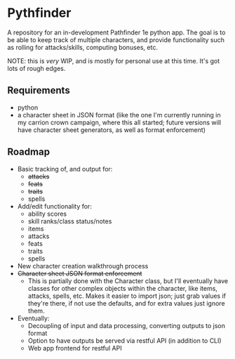 # Pythfinder

A repository for an in-development Pathfinder 1e python app. The goal is to be 
able to keep track of multiple characters, and provide functionality such as 
rolling for attacks/skills, computing bonuses, etc.

NOTE: this is _very_ WIP, and is mostly for personal use at this time. It's 
got lots of rough edges.

## Requirements

+ python
+ a character sheet in JSON format (like the one I'm currently running in my carrion crown campaign, where this all started; future versions will have character sheet generators, as well as format enforcement)

## Roadmap

+ Basic tracking of, and output for:
    + ~~attacks~~
    + ~~feats~~
    + ~~traits~~
    + spells
+ Add/edit functionality for:
    + ability scores
    + skill ranks/class status/notes
    + items
    + attacks
    + feats
    + traits
    + spells
+ New character creation walkthrough process
+ ~~Character sheet JSON format enforcement~~
    + This is partially done with the Character class, but I'll eventually have classes for other complex objects within the character, like items, attacks, spells, etc. Makes it easier to import json; just grab values if they're there, if not use the defaults, and for extra values just ignore them.
+ Eventually:
    + Decoupling of input and data processing, converting outputs to json format
    + Option to have outputs be served via restful API (in addition to CLI)
    + Web app frontend for restful API
